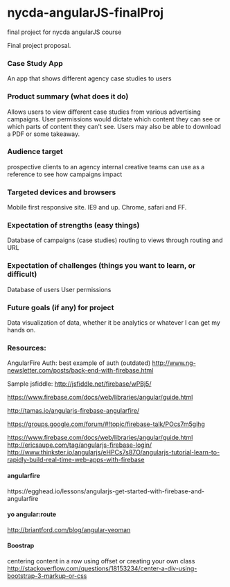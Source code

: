 nycda-angularJS-finalProj
=========================

final project for nycda angularJS course

Final project proposal.

<h3>Case Study App</h3>
An app that shows different agency case studies to users

<h3>Product summary (what does it do)</h3>
Allows users to view different case studies from various advertising campaigns.
User permissions would dictate which content they can see or which parts of content they can't see.
Users may also be able to download a PDF or some takeaway.

<h3>Audience target</h3>
prospective clients to an agency
internal creative teams can use as a reference to see how campaigns impact

<h3>Targeted devices and browsers</h3>
Mobile first responsive site.
IE9 and up.
Chrome, safari and FF.

<h3>Expectation of strengths (easy things)</h3>
Database of campaigns (case studies)
routing to views through routing and URL


<h3>Expectation of challenges (things you want to learn, or difficult)</h3>
Database of users
User permissions


<h3>Future goals (if any) for project</h3>

Data visualization of data, whether it be analytics or whatever I can get my hands on.




<h3>Resources:</h3>

AngularFire Auth:
best example of auth (outdated)
http://www.ng-newsletter.com/posts/back-end-with-firebase.html

Sample jsfiddle:
http://jsfiddle.net/firebase/wPBj5/

https://www.firebase.com/docs/web/libraries/angular/guide.html

http://tamas.io/angularjs-firebase-angularfire/

https://groups.google.com/forum/#!topic/firebase-talk/POcs7m5gihg

https://www.firebase.com/docs/web/libraries/angular/guide.html
http://ericsaupe.com/tag/angularjs-firebase-login/
http://www.thinkster.io/angularjs/eHPCs7s87O/angularjs-tutorial-learn-to-rapidly-build-real-time-web-apps-with-firebase

<h4>angularfire</h4>
https://egghead.io/lessons/angularjs-get-started-with-firebase-and-angularfire


<h4>yo angular:route</h4>

http://briantford.com/blog/angular-yeoman

<h4>Boostrap</h4>

centering content in a row using offset or creating your own class
http://stackoverflow.com/questions/18153234/center-a-div-using-bootstrap-3-markup-or-css
